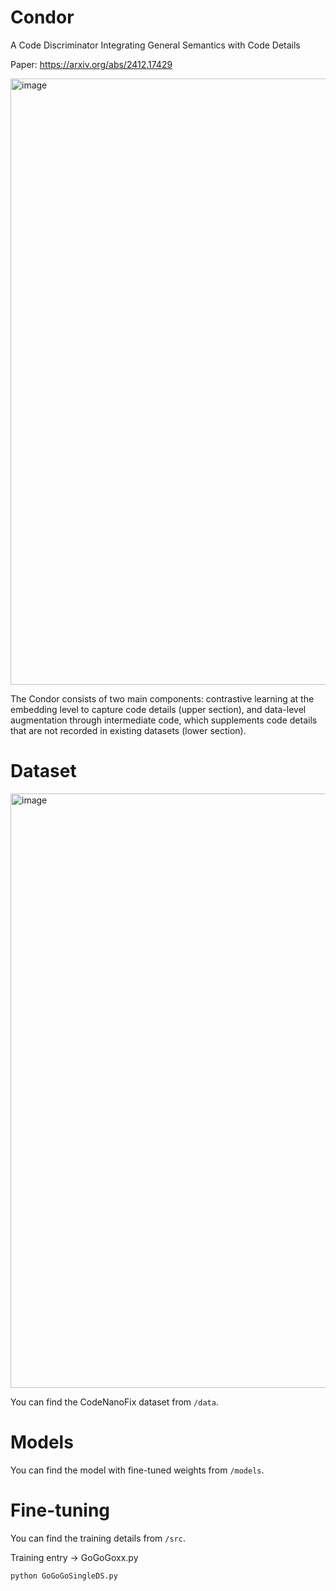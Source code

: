 # Condor

A Code Discriminator Integrating General Semantics with Code Details

Paper: https://arxiv.org/abs/2412.17429

<img width="970" alt="image" src="https://github.com/user-attachments/assets/40aa1c37-f187-4292-bc97-5ea18cc68800">

The Condor consists of two main components: contrastive learning at the embedding level to capture code details (upper section), and data-level augmentation through intermediate code, which supplements code details that are not recorded in existing datasets (lower section).


# Dataset
<img width="951" alt="image" src="https://github.com/user-attachments/assets/4a74a5d2-7046-41a4-a300-6b9354ab3478">

You can find the CodeNanoFix dataset from `/data`.

# Models
You can find the model with fine-tuned weights from `/models`.

# Fine-tuning
You can find the training details from `/src`.

Training entry -> GoGoGoxx.py

```
python GoGoGoSingleDS.py
```
